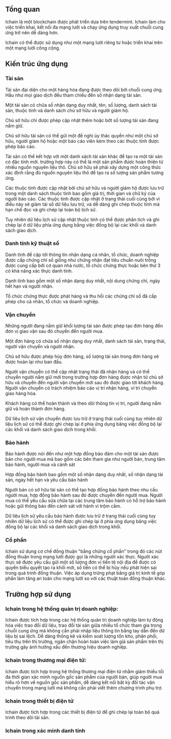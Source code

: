 ## Tổng quan
Ichain là một blockchain được phát triển dựa trên tendermint. Ichain làm cho việc triển khai, kết nối đa mạng lưới và chạy ứng dụng truy xuất chuỗi cung ứng trở nên dễ dàng hơn.

Ichain có thể được sử dụng như một mạng lưới riêng tư hoặc triển khai trên một mạng lưới công cộng.
## Kiến trúc ứng dụng
### Tài sản
Tài sản đại diện cho một hàng hóa đang được theo dõi bới chuỗi cung ứng. Hầu như mọi giao dịch đều tham chiếu đến số nhận dạng tài sản.

Một tài sản có chứa số nhận dạng duy nhất, tên, số lượng, danh sách tài sản, thuộc tính và danh sách chủ sở hữu và người giám hộ.

Chủ sở hữu chỉ được phép cập nhật thêm hoặc bớt số lượng tài sản đang nắm giữ.

Chủ sở hữu tài sản có thể gửi một đề nghị ủy thác quyền như một chủ sở hữu, người giám hộ hoặc một báo cáo viên kèm theo các thuộc tính được phép báo cáo.

Tài sản có thể kết hợp với một danh sách tài sản khác để tạo ra một tài sản có đặc tính mới. trường hợp này có thể là một sản phẩm được hoàn thiện từ nhiều nguồn nguyên liệu thô. Chủ sở hữu sẽ phải xây dựng một công thức xác định rằng đủ nguồn nguyên liệu thô để tạo ra số lượng sản phẩm tương ứng.

Các thuộc tính được cập nhật bởi chủ sở hữu và người giám hộ được lưu  trữ trong một danh sách thuộc tính bao gồm giá trị, thời gian và chữ ký của người báo cáo. Các thuộc tính được cập nhật ở trạng thái cuối cùng bởi vì điều này sẽ giảm tải số dữ liệu lưu trữ, và dễ dàng ghi chép thuộc tính mà hạn chế đọc và ghi chép lại toàn bộ lịch sử. 

Tuy nhiên dữ liệu lịch sử cập nhật thuộc tính có thể  được phân tích và ghi chép lại ở dữ liệu phía ứng dụng bằng việc đồng bộ lại các khối và danh sách giao dịch.
### Danh tính kỹ thuật số
Danh tính đề cập tới thông tin nhận dạng cá nhân, tổ chức, doanh nghiệp được cấp chứng chỉ số giống như chứng nhận đạt tiêu chuẩn nuôi trồng được cung cấp bởi cơ quan nhà nước, tổ chức chứng thực hoặc bên thứ 3 có khả năng xác thực danh tính. 

Danh tính bao gồm một số nhận dạng duy nhất, nội dung chứng chỉ, ngày hết hạn và người nhận. 

Tổ chức chứng thực được phát hàng và thu hồi các chứng chỉ số đã cấp phép cho cá nhân, tổ chức và doanh nghiệp.
### Vận chuyển
Những người đang nắm giữ khối lượng tài  sản được phép tạo đơn hàng đến đơn vị giao vận sau đó chuyển đến người mua.

Một đơn hàng có chứa số nhận dạng duy nhất, danh sách tài sản, trạng thái, người vận chuyển và người nhận. 

Chủ sở hữu được phép hủy đơn hàng, số lượng tài sản trong đơn hàng sẽ được hoàn lại như ban đầu.

Người vận chuyển có thể cập nhật trạng thái đã nhận hàng và có thể chuyển người nắm giữ mới trong trường hợp đơn hàng được nhận từ chủ sở hữu và chuyển đến người vận chuyển mới sau đó được giao tới khách hàng. Người vận chuyển có trách nhiệm báo cáo vị trí nhận hàng, ví trí chuyển giao hàng hóa.

Khách hàng có thể hoàn thành và theo dõi thông tin vị trí, người đang nắm giữ và hoàn thành đơn hàng.

Dữ liệu lịch sử vận chuyển được lưu trữ ở trạng thái cuối cùng tuy nhiên dữ liệu lịch sử có thể được ghi chép lại ở phía ứng dụng băng việc đồng bộ lại các khối và danh sách giao dịch trong khối.
### Bảo hành
Bảo hành được nói đến như một hợp đồng bảo đảm cho một tài sản được bán cho người mua mà bao gồm các bên tham gia như người bán, trung tâm bảo hành, người mua và cảnh sát

Hợp đồng bảo hành bao gồm một số nhận dạng duy nhất, số nhận dạng tài sản, ngày hết hạn và yêu cầu bảo hành

Người bán có sở hữu tài sản có thể tạo hợp đồng bảo hành theo nhu cầu người mua, hợp đồng bảo hành sau đó được chuyển đến người mua. Người mua có thể yêu cầu sửa chữa tại các trung tâm bảo hành có hỗ trợ bảo hành hoặc gửi thông báo đến cảnh sát với hành vi trộm cắm.

Dữ liệu lịch sử yêu cầu bảo hành được lưu trữ ở trạng thái cuối cùng tuy nhiên dữ liệu lịch sử có thể được ghi chép lại ở phía ứng dụng băng việc đồng bộ lại các khối và danh sách giao dịch trong khối.

### Cổ phần
Ichain sử dụng cơ chế đồng thuận "bằng chứng cổ phần"  trong đó các nút đồng thuận trong mạng lưới được gọi là những người xác thực. Người xác thực sẽ được yêu cầu gửi một số lượng đơn vị tiền tệ nội địa  để được có quyền biểu quyết tạo ra khối mới, số tiền có thể bị hủy nếu phát hiện sai trong quá trình đồng thuận. Việc áp dụng trừng phạt bằng  giá trị kinh tế góp phần làm tăng an toàn cho mạng lưới so với các thuật toán đồng thuận khác.

## Trường hợp sử dụng
### Ichain trong hệ thống quản trị doanh nghiệp:
Ichain được tích hợp trong các hệ thống quản trị doanh nghiệp làm tự động hóa việc trao đổi dữ liệu, trao đổi tài sản giữa nhiều tổ chức tham gia trong chuỗi cung ứng mà không cần phải nhập liệu thông tin bằng tay dẫn đến dữ liệu bị sai lệch. Dễ dàng thống kê và  kiểm soát lượng tồn kho,  phân phối, tiêu thụ trên thị trường, ngăn chặn hoàn toàn việc làm giả sản phẩm trên thị trường gây ảnh hưởng xấu đến thương hiệu doanh nghiệp. 
### Ichain trong thương mại điện tử:
Ichain được tích hợp trong hệ thống thương mại điện tử nhằm giảm thiểu tối đa thời gian xác minh nguồn gốc sản phẩm của người bán, giúp người mua hiểu rõ hơn về nguồn gốc sản phẩm, dễ dàng kết nối bất kỳ đối tác vận chuyển trong mạng lưới mà không cần phải viết thêm chương trình phụ trợ.
### Ichain trong thiết bị điện tử
Ichain được tích hợp trong các thiết bị điện tử để ghi chép lại toàn bộ quá trình theo dõi tài sản.
### Ichain trong xác minh danh tính
